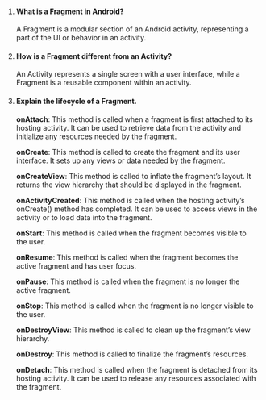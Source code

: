 1. #### What is a Fragment in Android?
   A Fragment is a modular section of an Android activity, representing a part of the UI or behavior in an activity.

2. #### How is a Fragment different from an Activity?
   An Activity represents a single screen with a user interface, while a Fragment is a reusable component within an activity.

3. #### Explain the lifecycle of a Fragment.
   **onAttach**: This method is called when a fragment is first attached to its hosting activity. It can be used to retrieve data from the activity and initialize any resources needed     by the fragment.

   **onCreate**: This method is called to create the fragment and its user interface. It sets up any views or data needed by the fragment.

   **onCreateView**: This method is called to inflate the fragment’s layout. It returns the view hierarchy that should be displayed in the fragment.

   **onActivityCreated**: This method is called when the hosting activity’s onCreate() method has completed. It can be used to access views in the activity or to load data into the
   fragment.

   **onStart**: This method is called when the fragment becomes visible to the user.

   **onResume**: This method is called when the fragment becomes the active fragment and has user focus.

   **onPause**: This method is called when the fragment is no longer the active fragment.

   **onStop**: This method is called when the fragment is no longer visible to the user.

   **onDestroyView**: This method is called to clean up the fragment’s view hierarchy.

   **onDestroy**: This method is called to finalize the fragment’s resources.

   **onDetach**: This method is called when the fragment is detached from its hosting activity. It can be used to release any resources associated with the fragment.


